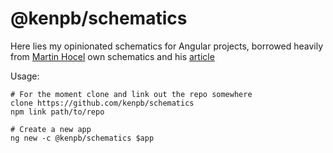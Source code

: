 # @kenpb/schematics

Here lies my opinionated schematics for Angular projects, borrowed heavily from [Martin Hocel](https://github.com/Hotell/ng-cli-schematics) own schematics and his [article](https://medium.com/@martin_hotell/use-react-tools-for-better-angular-apps-b0f14f3f8114)

Usage:
```
# For the moment clone and link out the repo somewhere
clone https://github.com/kenpb/schematics
npm link path/to/repo

# Create a new app
ng new -c @kenpb/schematics $app
```
